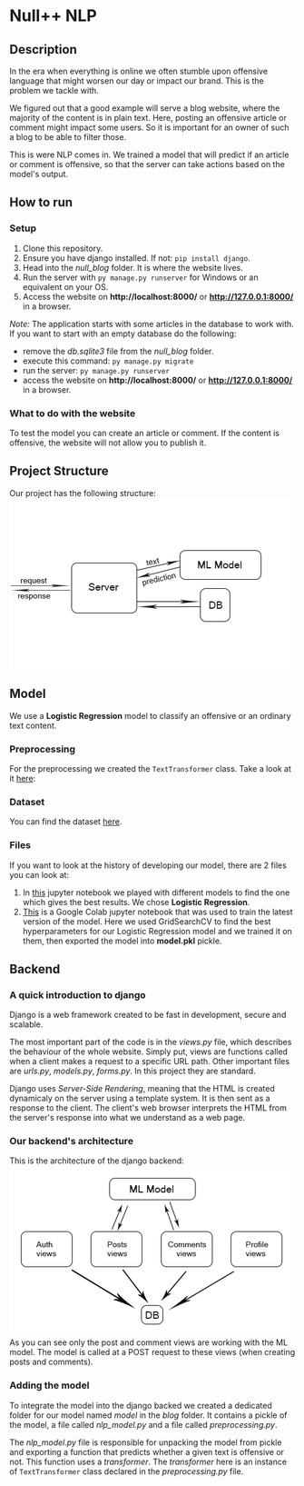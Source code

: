 # Null++ NLP

## Description
In the era when everything is online we often stumble upon offensive language that might worsen our day or impact our brand. This is the problem we tackle with.

We figured out that a good example will serve a blog website, where the majority of the content is in plain text. Here, posting an offensive article or comment might impact some users. So it is important for an owner of such a blog to be able to filter those.

This is were NLP comes in. We trained a model that will predict if an article or comment is offensive, so that the server can take actions based on the model's output.

## How to run
### Setup
1. Clone this repository.
2. Ensure you have django installed. If not: `pip install django`.
3. Head into the *null_blog* folder. It is where the website lives.
4. Run the server with `py manage.py runserver` for Windows or an equivalent on your OS.
5. Access the website on __http://localhost:8000/__ or __http://127.0.0.1:8000/__ in a browser.

*Note:* The application starts with some articles in the database to work with. If you want to start with an empty database do the following:
- remove the *db.sqlite3* file from the *null_blog* folder.
- execute this command: `py manage.py migrate`
- run the server: `py manage.py runserver`
- access the website on __http://localhost:8000/__ or __http://127.0.0.1:8000/__ in a browser.

### What to do with the website
To test the model you can create an article or comment. If the content is offensive, the website will not allow you to publish it.

## Project Structure
Our project has the following structure:
<br />
![The strucure of the project](assets/project_structure.png)

## Model
We use a __Logistic Regression__ model to classify an offensive or an ordinary text content.

### Preprocessing
For the preprocessing we created the `TextTransformer` class. Take a look at it [here](https://github.com/JustLearningThings/Null--NLP/blob/main/null_blog/blog/model/preprocessing.py): 

### Dataset
You can find the dataset [here](https://www.kaggle.com/mrinaal007/hate-speech-detection).

### Files
If you want to look at the history of developing our model, there are 2 files you can look at:
1. In [this](https://github.com/JustLearningThings/Null--NLP/blob/main/Model.ipynb) jupyter notebook we played with different models to find the one which gives the best results. We chose __Logistic Regression__.
2. [This](https://colab.research.google.com/drive/1pS0WNQ4V3tGZb7ueKAq7bSrVlZQhpQyy?usp=sharing) is a Google Colab jupyter notebook that was used to train the latest version of the model. Here we used GridSearchCV to find the best hyperparameters for our Logistic Regression model and we trained it on them, then exported the model into __model.pkl__ pickle.

## Backend
### A quick introduction to django
Django is a web framework created to be fast in development, secure and scalable.

The most important part of the code is in the *views.py* file, which describes the behaviour of the whole website. Simply put, views are functions called when a client makes a request to a specific URL path. Other important files are *urls.py*, *models.py*, *forms.py*. In this project they are standard.

Django uses *Server-Side Rendering*, meaning that the HTML is created dynamicaly on the server using a template system. It is then sent as a response to the client. The client's web browser interprets the HTML from the server's response into what we understand as a web page.

### Our backend's architecture
This is the architecture of the django backend:
<br />
![The architecture of our backend app](assets/backend_structure.png)
<br />
As you can see only the post and comment views are working with the ML model. The model is called at a POST request to these views (when creating posts and comments).

### Adding the model
To integrate the model into the django backed we created a dedicated folder for our model named *model* in the *blog* folder. It contains a pickle of the model, a file called *nlp_model.py* and a file called *preprocessing.py*.

The *nlp_model.py* file is responsible for unpacking the model from pickle and exporting a function that predicts whether a given text is offensive or not. This function uses a *transformer*. The *transformer* here is an instance of `TextTransformer` class declared in the *preprocessing.py* file.